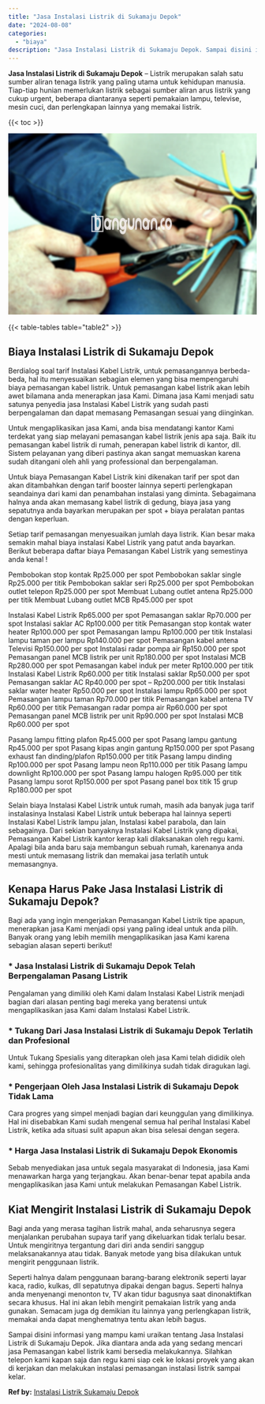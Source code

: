 ```yaml
---
title: "Jasa Instalasi Listrik di Sukamaju Depok"
date: "2024-08-08"
categories: 
  - "biaya"
description: "Jasa Instalasi Listrik di Sukamaju Depok. Sampai disini informasi yang mampu kami uraikan tentang Jasa Instalasi Listrik di Sukamaju Depok. Jika diantara and..."
---
```


**Jasa Instalasi Listrik di Sukamaju Depok** – Listrik merupakan salah satu sumber aliran tenaga listrik yang paling utama untuk kehidupan manusia. Tiap-tiap hunian memerlukan listrik sebagai sumber aliran arus listrik yang cukup urgent, beberapa diantaranya seperti pemakaian lampu, televise, mesin cuci, dan perlengkapan lainnya yang memakai listrik.

{{< toc >}}

![Jasa Instalasi Listrik di Sukamaju Depok](/images/instalasi-listrik-murah20.png)

{{< table-tables table="table2" >}}

## Biaya Instalasi Listrik di Sukamaju Depok

Berdialog soal tarif Instalasi Kabel Listrik, untuk pemasangannya berbeda-beda, hal itu menyesuaikan sebagian elemen yang bisa mempengaruhi biaya pemasangan kabel listrik. Untuk pemasangan kabel listrik akan lebih awet bilamana anda menerapkan jasa Kami. Dimana jasa Kami menjadi satu satunya penyedia jasa Instalasi Kabel Listrik yang sudah pasti berpengalaman dan dapat memasang Pemasangan sesuai yang diinginkan.

Untuk mengaplikasikan jasa Kami, anda bisa mendatangi kantor Kami terdekat yang siap melayani pemasangan kabel listrik jenis apa saja. Baik itu pemasangan kabel listrik di rumah, penerapan kabel listrik di kantor, dll. Sistem pelayanan yang diberi pastinya akan sangat memuaskan karena sudah ditangani oleh ahli yang professional dan berpengalaman.

Untuk biaya Pemasangan Kabel Listrik kini dikenakan tarif per spot dan akan ditambahkan dengan tarif booster lainnya seperti perlengkapan seandainya dari kami dan penambahan instalasi yang diminta. Sebagaimana halnya anda akan memasang kabel listrik di gedung, biaya jasa yang sepatutnya anda bayarkan merupakan per spot + biaya peralatan pantas dengan keperluan.

Setiap tarif pemasangan menyesuaikan jumlah daya listrik. Kian besar maka semakin mahal biaya instalasi Kabel Listrik yang patut anda bayarkan. Berikut beberapa daftar biaya Pemasangan Kabel Listrik yang semestinya anda kenal !

Pembobokan stop kontak Rp25.000 per spot Pembobokan saklar single Rp25.000 per titik Pembobokan saklar seri Rp25.000 per spot Pembobokan outlet telepon Rp25.000 per spot Membuat Lubang outlet antena Rp25.000 per titik Membuat Lubang outlet MCB Rp45.000 per spot

Instalasi Kabel Listrik Rp65.000 per spot Pemasangan saklar Rp70.000 per spot Instalasi saklar AC Rp100.000 per titik Pemasangan stop kontak water heater Rp100.000 per spot Pemasangan lampu Rp100.000 per titik Instalasi lampu taman per lampu Rp140.000 per spot Pemasangan kabel antena Televisi Rp150.000 per spot Instalasi radar pompa air Rp150.000 per spot Pemasangan panel MCB listrik per unit Rp180.000 per spot Instalasi MCB Rp280.000 per spot Pemasangan kabel induk per meter Rp100.000 per titik Instalasi Kabel Listrik Rp60.000 per titik Instalasi saklar Rp50.000 per spot Pemasangan saklar AC Rp40.000 per spot – Rp200.000 per titik Instalasi saklar water heater Rp50.000 per spot Instalasi lampu Rp65.000 per spot Pemasangan lampu taman Rp70.000 per titik Pemasangan kabel antena TV Rp60.000 per titik Pemasangan radar pompa air Rp60.000 per spot Pemasangan panel MCB listrik per unit Rp90.000 per spot Instalasi MCB Rp60.000 per spot

Pasang lampu fitting plafon Rp45.000 per spot Pasang lampu gantung Rp45.000 per spot Pasang kipas angin gantung Rp150.000 per spot Pasang exhaust fan dinding/plafon Rp150.000 per titik Pasang lampu dinding Rp100.000 per spot Pasang lampu neon Rp110.000 per titik Pasang lampu downlight Rp100.000 per spot Pasang lampu halogen Rp95.000 per titik Pasang lampu sorot Rp150.000 per spot Pasang panel box titik 15 grup Rp180.000 per spot

Selain biaya Instalasi Kabel Listrik untuk rumah, masih ada banyak juga tarif instalasinya Instalasi Kabel Listrik untuk beberapa hal lainnya seperti Instalasi Kabel Listrik lampu jalan, Instalasi kabel parabola, dan lain sebagainya. Dari sekian banyaknya Instalasi Kabel Listrik yang dipakai, Pemasangan Kabel Listrik kantor kerap kali dilaksanakan oleh regu kami. Apalagi bila anda baru saja membangun sebuah rumah, karenanya anda mesti untuk memasang listrik dan memakai jasa terlatih untuk memasangnya.

## Kenapa Harus Pake Jasa Instalasi Listrik di Sukamaju Depok?

Bagi ada yang ingin mengerjakan Pemasangan Kabel Listrik tipe apapun, menerapkan jasa Kami menjadi opsi yang paling ideal untuk anda pilih. Banyak orang yang lebih memilih mengaplikasikan jasa Kami karena sebagian alasan seperti berikut!

### \* Jasa Instalasi Listrik di Sukamaju Depok Telah Berpengalaman Pasang Listrik

Pengalaman yang dimiliki oleh Kami dalam Instalasi Kabel Listrik menjadi bagian dari alasan penting bagi mereka yang beratensi untuk mengaplikasikan jasa Kami dalam Instalasi Kabel Listrik.

### \* Tukang Dari Jasa Instalasi Listrik di Sukamaju Depok Terlatih dan Profesional

Untuk Tukang Spesialis yang diterapkan oleh jasa Kami telah dididik oleh kami, sehingga profesionalitas yang dimilikinya sudah tidak diragukan lagi.

### \* Pengerjaan Oleh Jasa Instalasi Listrik di Sukamaju Depok Tidak Lama

Cara progres yang simpel menjadi bagian dari keunggulan yang dimilikinya. Hal ini disebabkan Kami sudah mengenal semua hal perihal Instalasi Kabel Listrik, ketika ada situasi sulit apapun akan bisa selesai dengan segera.

### \* Harga Jasa Instalasi Listrik di Sukamaju Depok Ekonomis

Sebab menyediakan jasa untuk segala masyarakat di Indonesia, jasa Kami menawarkan harga yang terjangkau. Akan benar-benar tepat apabila anda mengaplikasikan jasa Kami untuk melakukan Pemasangan Kabel Listrik.

## Kiat Mengirit Instalasi Listrik di Sukamaju Depok


Bagi anda yang merasa tagihan listrik mahal, anda seharusnya segera menjalankan perubahan supaya tarif yang dikeluarkan tidak terlalu besar. Untuk mengiritnya tergantung dari diri anda sendiri sanggup melaksanakannya atau tidak. Banyak metode yang bisa dilakukan untuk mengirit penggunaan listrik.

Seperti halnya dalam penggunaan barang-barang elektronik seperti layar kaca, radio, kulkas, dll sepatutnya dipakai dengan bagus. Seperti halnya anda menyenangi menonton tv, TV akan tidur bagusnya saat dinonaktifkan secara khusus. Hal ini akan lebih mengirit pemakaian listrik yang anda gunakan. Semacam juga dg demikian itu lainnya yang perlengkapan listrik, memakai anda dapat menghematnya tentu akan lebih bagus.

Sampai disini informasi yang mampu kami uraikan tentang Jasa Instalasi Listrik di Sukamaju Depok. Jika diantara anda ada yang sedang mencari jasa Pemasangan kabel listrik kami bersedia melakukannya. Silahkan telepon kami kapan saja dan regu kami siap cek ke lokasi proyek yang akan di kerjakan dan melakukan instalasi pemasangan instalasi listrik sampai kelar.

**Ref by:** [Instalasi Listrik Sukamaju Depok](https://id.wikipedia.org/wiki/Instalasi)
